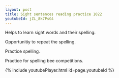 ```yaml
---
layout: post
title: Sight sentences reading practice 1022
youtubeId: jZL_8k7PsG4
---
```

 
 
Helps to learn sight words and their spelling.

Opportunitiy to repeat the spelling. 

Practice spelling. 
 
Practice for spelling bee competitions. 
 
{% include youtubePlayer.html id=page.youtubeId %}
 
 
